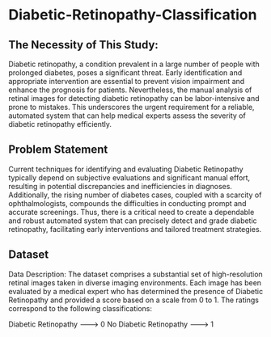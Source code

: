# Diabetic-Retinopathy-Classification

## The Necessity of This Study:
Diabetic retinopathy, a condition prevalent in a large number of people with prolonged diabetes, poses a significant threat. Early identification and appropriate intervention are essential to prevent vision impairment and enhance the prognosis for patients. Nevertheless, the manual analysis of retinal images for detecting diabetic retinopathy can be labor-intensive and prone to mistakes. This underscores the urgent requirement for a reliable, automated system that can help medical experts assess the severity of diabetic retinopathy efficiently.

## Problem Statement
Current techniques for identifying and evaluating Diabetic Retinopathy typically depend on subjective evaluations and significant manual effort, resulting in potential discrepancies and inefficiencies in diagnoses. Additionally, the rising number of diabetes cases, coupled with a scarcity of ophthalmologists, compounds the difficulties in conducting prompt and accurate screenings. Thus, there is a critical need to create a dependable and robust automated system that can precisely detect and grade diabetic retinopathy, facilitating early interventions and tailored treatment strategies.

## Dataset
Data Description: The dataset comprises a substantial set of high-resolution retinal images taken in diverse imaging environments. Each image has been evaluated by a medical expert who has determined the presence of Diabetic Retinopathy and provided a score based on a scale from 0 to 1. The ratings correspond to the following classifications:

Diabetic Retinopathy ---> 0
No Diabetic Retinopathy ---> 1


